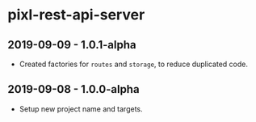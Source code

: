 # pixl-rest-api-server

## 2019-09-09 - 1.0.1-alpha

* Created factories for `routes` and `storage`, to reduce duplicated code.

## 2019-09-08 - 1.0.0-alpha

* Setup new project name and targets.